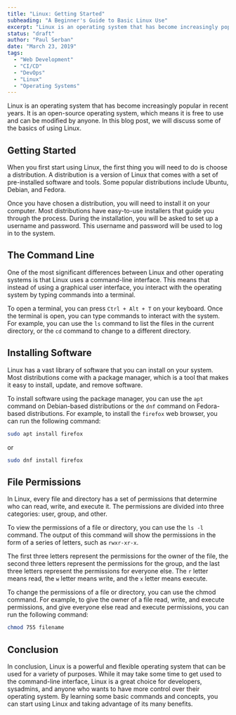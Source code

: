```yaml
---
title: "Linux: Getting Started"
subheading: "A Beginner's Guide to Basic Linux Use"
excerpt: "Linux is an operating system that has become increasingly popular in recent years. It is an open-source operating system, which means it is free to use and can be modified by anyone. In this blog post, we will discuss some of the basics of using Linux."
status: "draft"
author: "Paul Serban"
date: "March 23, 2019"
tags:
  - "Web Development"
  - "CI/CD"
  - "DevOps"
  - "Linux"
  - "Operating Systems"
---
```


Linux is an operating system that has become increasingly popular in recent years. It is an open-source operating system, which means it is free to use and can be modified by anyone. In this blog post, we will discuss some of the basics of using Linux.

## Getting Started
When you first start using Linux, the first thing you will need to do is choose a distribution. A distribution is a version of Linux that comes with a set of pre-installed software and tools. Some popular distributions include Ubuntu, Debian, and Fedora.

Once you have chosen a distribution, you will need to install it on your computer. Most distributions have easy-to-use installers that guide you through the process. During the installation, you will be asked to set up a username and password. This username and password will be used to log in to the system.

## The Command Line
One of the most significant differences between Linux and other operating systems is that Linux uses a command-line interface. This means that instead of using a graphical user interface, you interact with the operating system by typing commands into a terminal.

To open a terminal, you can press `Ctrl + Alt + T` on your keyboard. Once the terminal is open, you can type commands to interact with the system. For example, you can use the `ls` command to list the files in the current directory, or the `cd` command to change to a different directory.

## Installing Software
Linux has a vast library of software that you can install on your system. Most distributions come with a package manager, which is a tool that makes it easy to install, update, and remove software.

To install software using the package manager, you can use the `apt` command on Debian-based distributions or the `dnf` command on Fedora-based distributions. For example, to install the `firefox` web browser, you can run the following command:

```bash
sudo apt install firefox
```

or

```bash
sudo dnf install firefox
```

## File Permissions
In Linux, every file and directory has a set of permissions that determine who can read, write, and execute it. The permissions are divided into three categories: user, group, and other.

To view the permissions of a file or directory, you can use the `ls -l` command. The output of this command will show the permissions in the form of a series of letters, such as `rwxr-xr-x`.

The first three letters represent the permissions for the owner of the file, the second three letters represent the permissions for the group, and the last three letters represent the permissions for everyone else. The `r` letter means read, the `w` letter means write, and the `x` letter means execute.

To change the permissions of a file or directory, you can use the chmod command. For example, to give the owner of a file read, write, and execute permissions, and give everyone else read and execute permissions, you can run the following command:

```bash
chmod 755 filename
```

## Conclusion
In conclusion, Linux is a powerful and flexible operating system that can be used for a variety of purposes. While it may take some time to get used to the command-line interface, Linux is a great choice for developers, sysadmins, and anyone who wants to have more control over their operating system. By learning some basic commands and concepts, you can start using Linux and taking advantage of its many benefits.